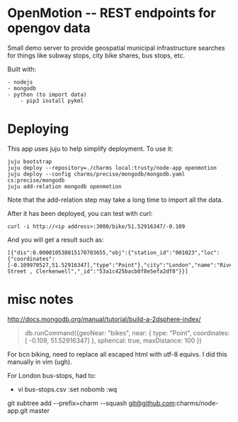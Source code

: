 OpenMotion -- REST endpoints for opengov data
=============================================

Small demo server to provide geospatial municipal infrastructure searches
for things like subway stops, city bike shares, bus stops, etc.

Built with:

    - nodejs
    - mongodb
    - python (to import data)
        - pip3 install pykml

Deploying
=========

This app uses juju to help simplify deployment. To use it:

    juju bootstrap
    juju deploy --repository=./charms local:trusty/node-app openmotion
    juju deploy --config charms/precise/mongodb/mongodb.yaml cs:precise/mongodb
    juju add-relation mongodb openmotion

Note that the add-relation step may take a long time to import all the data.

After it has been deployed, you can test with curl:

    curl -i http://<ip address>:3000/bike/51.52916347/-0.109

And you will get a result such as:

    [{"dis":0.000010538015170703655,"obj":{"station_id":"001023","loc":{"coordinates":[-0.109970527,51.52916347],"type":"Point"},"city":"London","name":"River Street , Clerkenwell","_id":"53a1c425bacb0f8e5efa2df8"}}]

misc notes
==========

http://docs.mongodb.org/manual/tutorial/build-a-2dsphere-index/

> db.runCommand({geoNear: "bikes", near: { type: "Point", coordinates: [ -0.109, 51.52916347] }, spherical: true, maxDistance: 100 })

For bcn biking, need to replace all escaped html with utf-8 equivs. I did
this manually in vim (ugh).

For London bus-stops, had to:

  - vi bus-stops.csv
    :set nobomb
    :wq

git subtree add --prefix=charm --squash git@github.com:charms/node-app.git master
